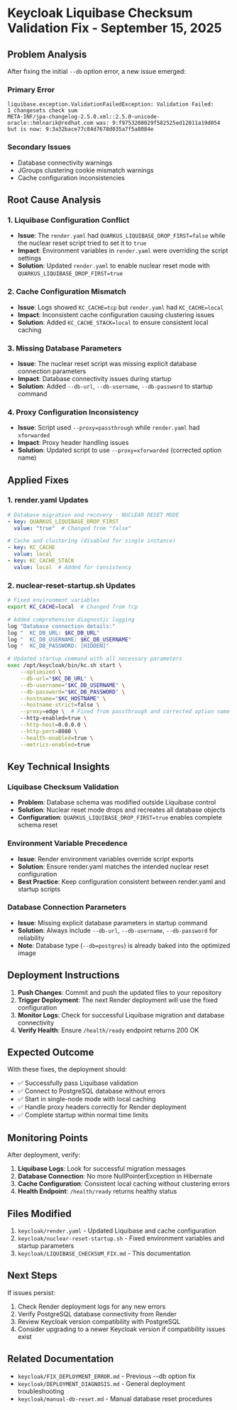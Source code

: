 # Keycloak Liquibase Checksum Validation Fix - September 15, 2025

## Problem Analysis

After fixing the initial `--db` option error, a new issue emerged:

### Primary Error
```
liquibase.exception.ValidationFailedException: Validation Failed:
1 changesets check sum
META-INF/jpa-changelog-2.5.0.xml::2.5.0-unicode-oracle::hmlnarik@redhat.com was: 9:f9753208029f582525ed12011a19d054 but is now: 9:3a32bace77c84d7678d035a7f5a8084e
```

### Secondary Issues
- Database connectivity warnings
- JGroups clustering cookie mismatch warnings
- Cache configuration inconsistencies

## Root Cause Analysis

### 1. Liquibase Configuration Conflict
- **Issue**: The `render.yaml` had `QUARKUS_LIQUIBASE_DROP_FIRST=false` while the nuclear reset script tried to set it to `true`
- **Impact**: Environment variables in `render.yaml` were overriding the script settings
- **Solution**: Updated `render.yaml` to enable nuclear reset mode with `QUARKUS_LIQUIBASE_DROP_FIRST=true`

### 2. Cache Configuration Mismatch
- **Issue**: Logs showed `KC_CACHE=tcp` but `render.yaml` had `KC_CACHE=local`
- **Impact**: Inconsistent cache configuration causing clustering issues
- **Solution**: Added `KC_CACHE_STACK=local` to ensure consistent local caching

### 3. Missing Database Parameters
- **Issue**: The nuclear reset script was missing explicit database connection parameters
- **Impact**: Database connectivity issues during startup
- **Solution**: Added `--db-url`, `--db-username`, `--db-password` to startup command

### 4. Proxy Configuration Inconsistency
- **Issue**: Script used `--proxy=passthrough` while `render.yaml` had `xforwarded`
- **Impact**: Proxy header handling issues
- **Solution**: Updated script to use `--proxy=xforwarded` (corrected option name)

## Applied Fixes

### 1. render.yaml Updates
```yaml
# Database migration and recovery - NUCLEAR RESET MODE
- key: QUARKUS_LIQUIBASE_DROP_FIRST
  value: "true"  # Changed from "false"

# Cache and clustering (disabled for single instance)
- key: KC_CACHE
  value: local
- key: KC_CACHE_STACK
  value: local  # Added for consistency
```

### 2. nuclear-reset-startup.sh Updates
```bash
# Fixed environment variables
export KC_CACHE=local  # Changed from tcp

# Added comprehensive diagnostic logging
log "Database connection details:"
log "  KC_DB_URL: $KC_DB_URL"
log "  KC_DB_USERNAME: $KC_DB_USERNAME"
log "  KC_DB_PASSWORD: [HIDDEN]"

# Updated startup command with all necessary parameters
exec /opt/keycloak/bin/kc.sh start \
    --optimized \
    --db-url="$KC_DB_URL" \
    --db-username="$KC_DB_USERNAME" \
    --db-password="$KC_DB_PASSWORD" \
    --hostname="$KC_HOSTNAME" \
    --hostname-strict=false \
    --proxy=edge \  # Fixed from passthrough and corrected option name
    --http-enabled=true \
    --http-host=0.0.0.0 \
    --http-port=8080 \
    --health-enabled=true \
    --metrics-enabled=true
```

## Key Technical Insights

### Liquibase Checksum Validation
- **Problem**: Database schema was modified outside Liquibase control
- **Solution**: Nuclear reset mode drops and recreates all database objects
- **Configuration**: `QUARKUS_LIQUIBASE_DROP_FIRST=true` enables complete schema reset

### Environment Variable Precedence
- **Issue**: Render environment variables override script exports
- **Solution**: Ensure render.yaml matches the intended nuclear reset configuration
- **Best Practice**: Keep configuration consistent between render.yaml and startup scripts

### Database Connection Parameters
- **Issue**: Missing explicit database parameters in startup command
- **Solution**: Always include `--db-url`, `--db-username`, `--db-password` for reliability
- **Note**: Database type (`--db=postgres`) is already baked into the optimized image

## Deployment Instructions

1. **Push Changes**: Commit and push the updated files to your repository
2. **Trigger Deployment**: The next Render deployment will use the fixed configuration
3. **Monitor Logs**: Check for successful Liquibase migration and database connectivity
4. **Verify Health**: Ensure `/health/ready` endpoint returns 200 OK

## Expected Outcome

With these fixes, the deployment should:
- ✅ Successfully pass Liquibase validation
- ✅ Connect to PostgreSQL database without errors
- ✅ Start in single-node mode with local caching
- ✅ Handle proxy headers correctly for Render deployment
- ✅ Complete startup within normal time limits

## Monitoring Points

After deployment, verify:
1. **Liquibase Logs**: Look for successful migration messages
2. **Database Connection**: No more NullPointerException in Hibernate
3. **Cache Configuration**: Consistent local caching without clustering errors
4. **Health Endpoint**: `/health/ready` returns healthy status

## Files Modified

1. `keycloak/render.yaml` - Updated Liquibase and cache configuration
2. `keycloak/nuclear-reset-startup.sh` - Fixed environment variables and startup parameters
3. `keycloak/LIQUIBASE_CHECKSUM_FIX.md` - This documentation

## Next Steps

If issues persist:
1. Check Render deployment logs for any new errors
2. Verify PostgreSQL database connectivity from Render
3. Review Keycloak version compatibility with PostgreSQL
4. Consider upgrading to a newer Keycloak version if compatibility issues exist

## Related Documentation

- `keycloak/FIX_DEPLOYMENT_ERROR.md` - Previous --db option fix
- `keycloak/DEPLOYMENT_DIAGNOSIS.md` - General deployment troubleshooting
- `keycloak/manual-db-reset.md` - Manual database reset procedures
